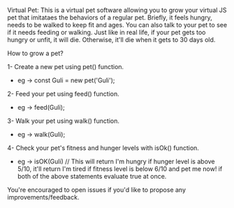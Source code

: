 Virtual Pet: This is a virtual pet software allowing you to grow your virtual JS pet that imitataes the behaviors of a regular pet. Briefly, it feels hungry, needs to be walked to keep fit and ages. You can also talk to your pet to see if it needs feeding or walking. Just like in real life, if your pet gets too hungry or unfit, it will die. Otherwise, it'll die when it gets to 30 days old.

How to grow a pet?

1- Create a new pet using pet() function.
- eg -> const Guli = new pet('Guli');

2- Feed your pet using feed() function.
- eg -> feed(Guli);

3- Walk your pet using walk() function.
- eg -> walk(Guli);

4- Check your pet's fitness and hunger levels with isOk() function.
- eg -> isOK(Guli) // This will return I'm hungry if hunger level is above 5/10, it'll return I'm tired if fitness level is below 6/10 and pet me now! if both of the above statements evaluate true at once.

You're encouraged to open issues if you'd like to propose any improvements/feedback.
